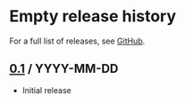 # Empty release history

For a full list of releases, see <a href="https://github.com/julianhyde/empty/releases">GitHub</a>.

## <a href="https://github.com/julianhyde/empty/releases/tag/empty-0.1">0.1</a> / YYYY-MM-DD

* Initial release

